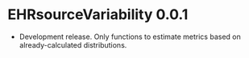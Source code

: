 # EHRsourceVariability 0.0.1

* Development release. Only functions to estimate metrics based on already-calculated distributions.
